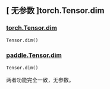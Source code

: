 ## [ 无参数 ]torch.Tensor.dim

### [torch.Tensor.dim](https://pytorch.org/docs/stable/generated/torch.Tensor.dim.html?highlight=dim#torch.Tensor.dim)

```python
Tensor.dim()
```

### [paddle.Tensor.dim](https://www.paddlepaddle.org.cn/documentation/docs/zh/develop/api/paddle/Tensor_cn.html#dim)

```python
Tensor.dim()
```

两者功能完全一致，无参数。

